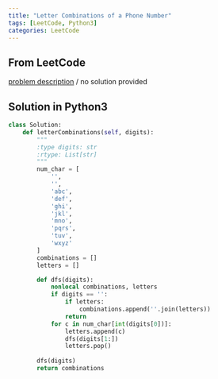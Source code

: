 ```yaml
---
title: "Letter Combinations of a Phone Number"
tags: [LeetCode, Python3]
categories: LeetCode
---
```


## From LeetCode
[problem description](https://leetcode.com/problems/letter-combinations-of-a-phone-number/)
/
no solution provided

## Solution in Python3
```python
class Solution:
    def letterCombinations(self, digits):
        """
        :type digits: str
        :rtype: List[str]
        """
        num_char = [
            '',
            '',
            'abc',
            'def',
            'ghi',
            'jkl',
            'mno',
            'pqrs',
            'tuv',
            'wxyz'
        ]       
        combinations = []
        letters = []

        def dfs(digits):
            nonlocal combinations, letters
            if digits == '':
                if letters:
                    combinations.append(''.join(letters))
                return
            for c in num_char[int(digits[0])]:
                letters.append(c)
                dfs(digits[1:])
                letters.pop()
                
        dfs(digits)
        return combinations
```